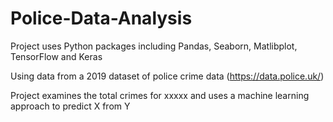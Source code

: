 # Police-Data-Analysis
Project uses Python packages including Pandas, Seaborn, Matlibplot, TensorFlow and Keras

Using data from a 2019 dataset of police crime data (https://data.police.uk/)

Project examines the total crimes for xxxxx and uses a machine learning approach to predict X from Y

